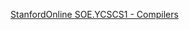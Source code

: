 [StanfordOnline SOE.YCSCS1 - Compilers](https://learning.edx.org/course/course-v1:StanfordOnline+SOE.YCSCS1+3T2020/home)
